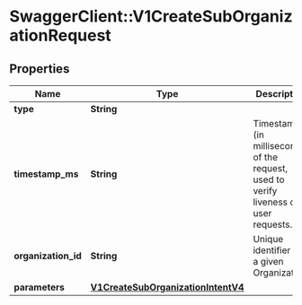 # SwaggerClient::V1CreateSubOrganizationRequest

## Properties
Name | Type | Description | Notes
------------ | ------------- | ------------- | -------------
**type** | **String** |  | 
**timestamp_ms** | **String** | Timestamp (in milliseconds) of the request, used to verify liveness of user requests. | 
**organization_id** | **String** | Unique identifier for a given Organization. | 
**parameters** | [**V1CreateSubOrganizationIntentV4**](V1CreateSubOrganizationIntentV4.md) |  | 

